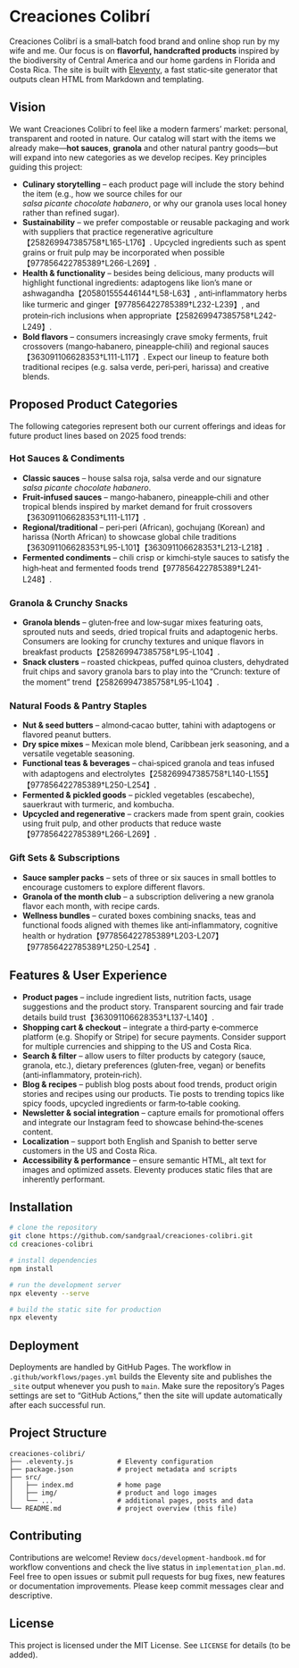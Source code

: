 # Creaciones Colibrí

Creaciones Colibrí is a small‑batch food brand and online shop run by my wife and me.  Our focus is on **flavorful, handcrafted products** inspired by the biodiversity of Central America and our home gardens in Florida and Costa Rica.  The site is built with [Eleventy](https://www.11ty.dev/), a fast static‑site generator that outputs clean HTML from Markdown and templating.

## Vision

We want Creaciones Colibrí to feel like a modern farmers’ market: personal, transparent and rooted in nature.  Our catalog will start with the items we already make—**hot sauces**, **granola** and other natural pantry goods—but will expand into new categories as we develop recipes.  Key principles guiding this project:

* **Culinary storytelling** – each product page will include the story behind the item (e.g., how we source chiles for our *salsa picante chocolate habanero*, or why our granola uses local honey rather than refined sugar).
* **Sustainability** – we prefer compostable or reusable packaging and work with suppliers that practice regenerative agriculture【258269947385758†L165-L176】.  Upcycled ingredients such as spent grains or fruit pulp may be incorporated when possible【977856422785389†L266-L269】.
* **Health & functionality** – besides being delicious, many products will highlight functional ingredients: adaptogens like lion’s mane or ashwagandha【205801555446144†L58-L63】, anti‑inflammatory herbs like turmeric and ginger【977856422785389†L232-L239】, and protein‑rich inclusions when appropriate【258269947385758†L242-L249】.
* **Bold flavors** – consumers increasingly crave smoky ferments, fruit crossovers (mango‑habanero, pineapple‑chili) and regional sauces【363091106628353†L111-L117】.  Expect our lineup to feature both traditional recipes (e.g. salsa verde, peri‑peri, harissa) and creative blends.

## Proposed Product Categories

The following categories represent both our current offerings and ideas for future product lines based on 2025 food trends:

### Hot Sauces & Condiments

* **Classic sauces** – house salsa roja, salsa verde and our signature *salsa picante chocolate habanero*.
* **Fruit‑infused sauces** – mango‑habanero, pineapple‑chili and other tropical blends inspired by market demand for fruit crossovers【363091106628353†L111-L117】.
* **Regional/traditional** – peri‑peri (African), gochujang (Korean) and harissa (North African) to showcase global chile traditions【363091106628353†L95-L101】【363091106628353†L213-L218】.
* **Fermented condiments** – chili crisp or kimchi‑style sauces to satisfy the high‑heat and fermented foods trend【977856422785389†L241-L248】.

### Granola & Crunchy Snacks

* **Granola blends** – gluten‑free and low‑sugar mixes featuring oats, sprouted nuts and seeds, dried tropical fruits and adaptogenic herbs.  Consumers are looking for crunchy textures and unique flavors in breakfast products【258269947385758†L95-L104】.
* **Snack clusters** – roasted chickpeas, puffed quinoa clusters, dehydrated fruit chips and savory granola bars to play into the “Crunch: texture of the moment” trend【258269947385758†L95-L104】.

### Natural Foods & Pantry Staples

* **Nut & seed butters** – almond‑cacao butter, tahini with adaptogens or flavored peanut butters.
* **Dry spice mixes** – Mexican mole blend, Caribbean jerk seasoning, and a versatile vegetable seasoning.
* **Functional teas & beverages** – chai‑spiced granola and teas infused with adaptogens and electrolytes【258269947385758†L140-L155】【977856422785389†L250-L254】.
* **Fermented & pickled goods** – pickled vegetables (escabeche), sauerkraut with turmeric, and kombucha.
* **Upcycled and regenerative** – crackers made from spent grain, cookies using fruit pulp, and other products that reduce waste【977856422785389†L266-L269】.

### Gift Sets & Subscriptions

* **Sauce sampler packs** – sets of three or six sauces in small bottles to encourage customers to explore different flavors.
* **Granola of the month club** – a subscription delivering a new granola flavor each month, with recipe cards.
* **Wellness bundles** – curated boxes combining snacks, teas and functional foods aligned with themes like anti‑inflammatory, cognitive health or hydration【977856422785389†L203-L207】【977856422785389†L250-L254】.

## Features & User Experience

* **Product pages** – include ingredient lists, nutrition facts, usage suggestions and the product story.  Transparent sourcing and fair trade details build trust【363091106628353†L137-L140】.
* **Shopping cart & checkout** – integrate a third‑party e‑commerce platform (e.g. Shopify or Stripe) for secure payments.  Consider support for multiple currencies and shipping to the US and Costa Rica.
* **Search & filter** – allow users to filter products by category (sauce, granola, etc.), dietary preferences (gluten‑free, vegan) or benefits (anti‑inflammatory, protein‑rich).
* **Blog & recipes** – publish blog posts about food trends, product origin stories and recipes using our products.  Tie posts to trending topics like spicy foods, upcycled ingredients or farm‑to‑table cooking.
* **Newsletter & social integration** – capture emails for promotional offers and integrate our Instagram feed to showcase behind‑the‑scenes content.
* **Localization** – support both English and Spanish to better serve customers in the US and Costa Rica.
* **Accessibility & performance** – ensure semantic HTML, alt text for images and optimized assets.  Eleventy produces static files that are inherently performant.

## Installation

```bash
# clone the repository
git clone https://github.com/sandgraal/creaciones-colibri.git
cd creaciones-colibri

# install dependencies
npm install

# run the development server
npx eleventy --serve

# build the static site for production
npx eleventy
```

## Deployment

Deployments are handled by GitHub Pages. The workflow in `.github/workflows/pages.yml` builds the Eleventy site and publishes the `_site` output whenever you push to `main`. Make sure the repository’s Pages settings are set to “GitHub Actions,” then the site will update automatically after each successful run.

## Project Structure

```
creaciones-colibri/
├── .eleventy.js           # Eleventy configuration
├── package.json           # project metadata and scripts
├── src/
│   ├── index.md           # home page
│   ├── img/               # product and logo images
│   └── ...                # additional pages, posts and data
└── README.md              # project overview (this file)
```

## Contributing

Contributions are welcome!  Review `docs/development-handbook.md` for workflow conventions and check the live status in `implementation_plan.md`.  Feel free to open issues or submit pull requests for bug fixes, new features or documentation improvements.  Please keep commit messages clear and descriptive.

## License

This project is licensed under the MIT License.  See `LICENSE` for details (to be added).

